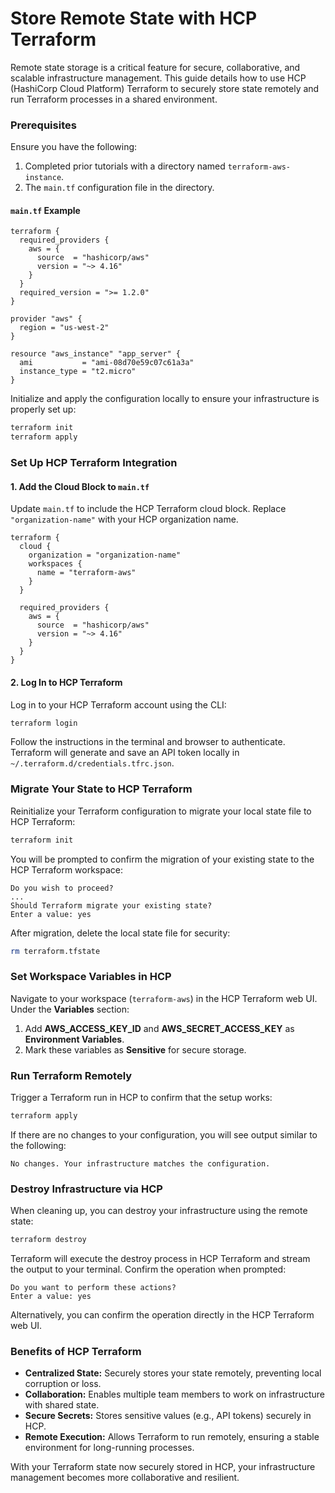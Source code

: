 # Store Remote State with HCP Terraform

Remote state storage is a critical feature for secure, collaborative, and scalable infrastructure management. This guide details how to use HCP (HashiCorp Cloud Platform) Terraform to securely store state remotely and run Terraform processes in a shared environment.

### **Prerequisites**

Ensure you have the following:
1. Completed prior tutorials with a directory named `terraform-aws-instance`.
2. The `main.tf` configuration file in the directory.

#### `main.tf` Example
```hcl
terraform {
  required_providers {
    aws = {
      source  = "hashicorp/aws"
      version = "~> 4.16"
    }
  }
  required_version = ">= 1.2.0"
}

provider "aws" {
  region = "us-west-2"
}

resource "aws_instance" "app_server" {
  ami           = "ami-08d70e59c07c61a3a"
  instance_type = "t2.micro"
}
```

Initialize and apply the configuration locally to ensure your infrastructure is properly set up:

```bash
terraform init
terraform apply
```

### **Set Up HCP Terraform Integration**

#### **1. Add the Cloud Block to `main.tf`**
Update `main.tf` to include the HCP Terraform cloud block. Replace `"organization-name"` with your HCP organization name.

```hcl
terraform {
  cloud {
    organization = "organization-name"
    workspaces {
      name = "terraform-aws"
    }
  }

  required_providers {
    aws = {
      source  = "hashicorp/aws"
      version = "~> 4.16"
    }
  }
}
```

#### **2. Log In to HCP Terraform**
Log in to your HCP Terraform account using the CLI:

```bash
terraform login
```

Follow the instructions in the terminal and browser to authenticate. Terraform will generate and save an API token locally in `~/.terraform.d/credentials.tfrc.json`.

### **Migrate Your State to HCP Terraform**

Reinitialize your Terraform configuration to migrate your local state file to HCP Terraform:

```bash
terraform init
```

You will be prompted to confirm the migration of your existing state to the HCP Terraform workspace:

```plaintext
Do you wish to proceed?
...
Should Terraform migrate your existing state?
Enter a value: yes
```

After migration, delete the local state file for security:

```bash
rm terraform.tfstate
```

### **Set Workspace Variables in HCP**

Navigate to your workspace (`terraform-aws`) in the HCP Terraform web UI. Under the **Variables** section:
1. Add **AWS_ACCESS_KEY_ID** and **AWS_SECRET_ACCESS_KEY** as **Environment Variables**.
2. Mark these variables as **Sensitive** for secure storage.

### **Run Terraform Remotely**

Trigger a Terraform run in HCP to confirm that the setup works:

```bash
terraform apply
```

If there are no changes to your configuration, you will see output similar to the following:

```plaintext
No changes. Your infrastructure matches the configuration.
```

### **Destroy Infrastructure via HCP**

When cleaning up, you can destroy your infrastructure using the remote state:

```bash
terraform destroy
```

Terraform will execute the destroy process in HCP Terraform and stream the output to your terminal. Confirm the operation when prompted:

```plaintext
Do you want to perform these actions?
Enter a value: yes
```

Alternatively, you can confirm the operation directly in the HCP Terraform web UI.

### **Benefits of HCP Terraform**
- **Centralized State:** Securely stores your state remotely, preventing local corruption or loss.
- **Collaboration:** Enables multiple team members to work on infrastructure with shared state.
- **Secure Secrets:** Stores sensitive values (e.g., API tokens) securely in HCP.
- **Remote Execution:** Allows Terraform to run remotely, ensuring a stable environment for long-running processes.

With your Terraform state now securely stored in HCP, your infrastructure management becomes more collaborative and resilient.
